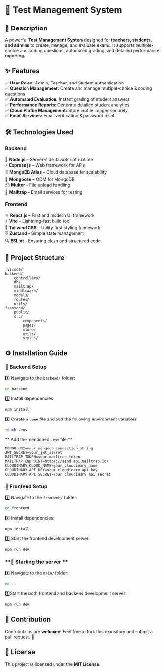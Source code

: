 # **📘 Test Management System**  

## **🚀 Description**  

A powerful **Test Management System** designed for **teachers, students, and admins** to create, manage, and evaluate exams. It supports multiple-choice and coding questions, automated grading, and detailed performance reporting.  

## **✨ Features**  

✅ **User Roles:** Admin, Teacher, and Student authentication  
✅ **Question Management:** Create and manage multiple-choice & coding questions  
✅ **Automated Evaluation:** Instant grading of student answers  
✅ **Performance Reports:** Generate detailed student analytics  
✅ **Cloud Profile Management:** Store profile images securely  
✅ **Email Services:** Email verification & password reset  

## **🛠️ Technologies Used**  

### **Backend**  
🚀 **Node.js** – Server-side JavaScript runtime  
⚡ **Express.js** – Web framework for APIs  
🗄️ **MongoDB Atlas** – Cloud database for scalability  
📂 **Mongoose** – ODM for MongoDB  
📦 **Multer** – File upload handling  
📧 **Mailtrap** – Email services for testing  

### **Frontend**  
⚛️ **React.js** – Fast and modern UI framework  
⚡ **Vite** – Lightning-fast build tool  
🎨 **Tailwind CSS** – Utility-first styling framework  
🗄️ **Zustand** – Simple state management  
🔍 **ESLint** – Ensuring clean and structured code  

## **📁 Project Structure**  

```plaintext
.vscode/
backend/
    controllers/
    db/
    mailtrap/
    middleware/
    models/
    routes/
    utils/
frontend/
    public/
    src/
        components/
        pages/
        store/
        utils/
        styles/
```

## **⚙️ Installation Guide**  

### **🔹 Backend Setup**  

1️⃣ Navigate to the `backend/` folder:  
   ```sh
   cd backend
   ```  
2️⃣ Install dependencies:  
   ```sh
   npm install
   ```  
3️⃣ Create a **`.env`** file and add the following environment variables:  
   ```sh
   touch .env
   ```  
   ** Add the mentioned `.env` file:**  
   ```env
   MONGO_URI=your_mongodb_connection_string
   JWT_SECRET=your_jwt_secret
   MAILTRAP_TOKEN=your_mailtrap_token
   MAILTRAP_ENDPOINT=https://send.api.mailtrap.io/
   CLOUDINARY_CLOUD_NAME=your_cloudinary_name
   CLOUDINARY_API_KEY=your_cloudinary_api_key
   CLOUDINARY_API_SECRET=your_cloudinary_api_secret
   ```  

### **🔹 Frontend Setup**  

1️⃣ Navigate to the `frontend/` folder:  
   ```sh
   cd frontend
   ```  
2️⃣ Install dependencies:  
   ```sh
   npm install
   ```  
3️⃣ Start the frontend development server:  
   ```sh
   npm run dev
   ```   

### **🔹 Starting the server **

1️⃣ Navigate to the `main/` folder:
   ```sh
   cd ..
   ```
2️⃣Start the both frontend and backend development server:  
   ```sh
   npm run dev
   ```   
## **🤝 Contribution**  

Contributions are **welcome**! Feel free to fork this repository and submit a pull request. 🚀  

## **📜 License**  

This project is licensed under the **MIT License**.  
